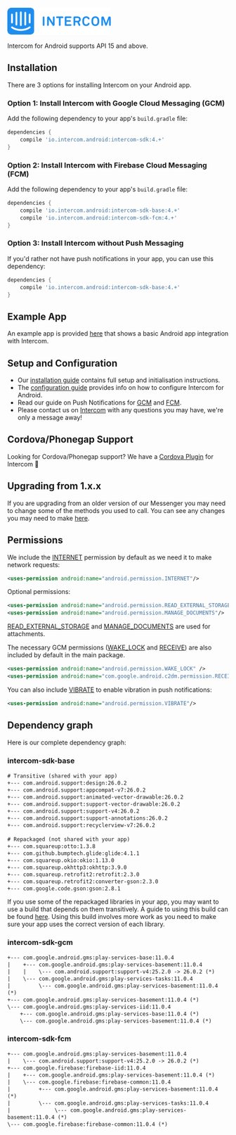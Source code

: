 ![Intercom](samples/Intercom_logo-github.png)

Intercom for Android supports API 15 and above.
## Installation
There are 3 options for installing Intercom on your Android app.
### Option 1: Install Intercom with Google Cloud Messaging (GCM) 

Add the following dependency to your app's `build.gradle` file:
```groovy
dependencies {
    compile 'io.intercom.android:intercom-sdk:4.+'
}
```

### Option 2: Install Intercom with Firebase Cloud Messaging (FCM) 
Add the following dependency to your app's `build.gradle` file:
```groovy
dependencies {
    compile 'io.intercom.android:intercom-sdk-base:4.+'
    compile 'io.intercom.android:intercom-sdk-fcm:4.+'
}
```

### Option 3: Install Intercom without Push Messaging  

If you'd rather not have push notifications in your app, you can use this dependency: 
```groovy
dependencies {
    compile 'io.intercom.android:intercom-sdk-base:4.+'
}
```

## Example App
An example app is provided [here](https://github.com/intercom/intercom-android/tree/master/samples) that shows a basic Android app integration with Intercom.

## Setup and Configuration

* Our [installation guide](https://developers.intercom.com/docs/android-installation) contains full setup and initialisation instructions.
* The [configuration guide](https://developers.intercom.com/docs/android-configuration) provides info on how to configure Intercom for Android.
* Read our guide on Push Notifications for [GCM](https://developers.intercom.com/docs/android-gcm-push-notifications) and [FCM](https://developers.intercom.com/docs/android-fcm-push-notifications).
* Please contact us on [Intercom](https://www.intercom.com/) with any questions you may have, we're only a message away!

## Cordova/Phonegap Support
Looking for Cordova/Phonegap support? We have a [Cordova Plugin](https://github.com/intercom/intercom-cordova) for Intercom 🎉

## Upgrading from 1.x.x
If you are upgrading from an older version of our Messenger you may need to change some of the methods you used to call. You can see any changes you may need to make [here](https://docs.intercom.com/a-guide-to-the-new-intercom-messenger/upgrade-to-the-new-messenger-android).


## Permissions

We include the [INTERNET](http://developer.android.com/reference/android/Manifest.permission.html#INTERNET) permission by default as we need it to make network requests:

```xml
<uses-permission android:name="android.permission.INTERNET"/>
```  

Optional permissions:

```xml
<uses-permission android:name="android.permission.READ_EXTERNAL_STORAGE"/>
<uses-permission android:name="android.permission.MANAGE_DOCUMENTS"/>
```

[READ\_EXTERNAL\_STORAGE](http://developer.android.com/reference/android/Manifest.permission.html#READ_EXTERNAL_STORAGE) and [MANAGE_DOCUMENTS](http://developer.android.com/reference/android/Manifest.permission.html#MANAGE_DOCUMENTS) are used for attachments.

The necessary GCM permissions ([WAKE_LOCK](http://developer.android.com/reference/android/Manifest.permission.html#WAKE_LOCK) and [RECEIVE](https://developer.android.com/google/gcm/client.html#manifest)) are also included by default in the main package.

```xml
<uses-permission android:name="android.permission.WAKE_LOCK" />
<uses-permission android:name="com.google.android.c2dm.permission.RECEIVE" />
```

You can also include [VIBRATE](http://developer.android.com/reference/android/Manifest.permission.html#VIBRATE) to enable vibration in push notifications:

```xml
<uses-permission android:name="android.permission.VIBRATE"/>
```

## Dependency graph

Here is our complete dependency graph:

### intercom-sdk-base
```
# Transitive (shared with your app)
+--- com.android.support:design:26.0.2
+--- com.android.support:appcompat-v7:26.0.2
+--- com.android.support:animated-vector-drawable:26.0.2
+--- com.android.support:support-vector-drawable:26.0.2
+--- com.android.support:support-v4:26.0.2
+--- com.android.support:support-annotations:26.0.2
+--- com.android.support:recyclerview-v7:26.0.2

# Repackaged (not shared with your app)
+--- com.squareup:otto:1.3.8
+--- com.github.bumptech.glide:glide:4.1.1
+--- com.squareup.okio:okio:1.13.0
+--- com.squareup.okhttp3:okhttp:3.9.0
+--- com.squareup.retrofit2:retrofit:2.3.0
+--- com.squareup.retrofit2:converter-gson:2.3.0
+--- com.google.code.gson:gson:2.8.1
```

If you use some of the repackaged libraries in your app, you may want to use a build that depends on them transitively. A guide to using this build can be found [here](https://docs.intercom.com/configure-intercom-for-your-product-or-site/configure-intercom-for-mobile/using-transitive-dependencies-with-intercom-for-android). Using this build involves more work as you need to make sure your app uses the correct version of each library.

### intercom-sdk-gcm
```
+--- com.google.android.gms:play-services-base:11.0.4
|    +--- com.google.android.gms:play-services-basement:11.0.4
|    |    \--- com.android.support:support-v4:25.2.0 -> 26.0.2 (*)
|    \--- com.google.android.gms:play-services-tasks:11.0.4
|         \--- com.google.android.gms:play-services-basement:11.0.4 (*)
+--- com.google.android.gms:play-services-basement:11.0.4 (*)
\--- com.google.android.gms:play-services-iid:11.0.4
    +--- com.google.android.gms:play-services-base:11.0.4 (*)
    \--- com.google.android.gms:play-services-basement:11.0.4 (*)
```

### intercom-sdk-fcm
```
+--- com.google.android.gms:play-services-basement:11.0.4
|    \--- com.android.support:support-v4:25.2.0 -> 26.0.2 (*)
+--- com.google.firebase:firebase-iid:11.0.4
|    +--- com.google.android.gms:play-services-basement:11.0.4 (*)
|    \--- com.google.firebase:firebase-common:11.0.4
|         +--- com.google.android.gms:play-services-basement:11.0.4 (*)
|         \--- com.google.android.gms:play-services-tasks:11.0.4
|              \--- com.google.android.gms:play-services-basement:11.0.4 (*)
\--- com.google.firebase:firebase-common:11.0.4 (*)
```
